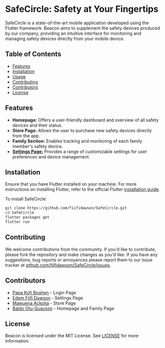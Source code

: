 # SafeCircle: Safety at Your Fingertips



SafeCircle is a state-of-the-art mobile application developed using the Flutter framework. Beacon aims to supplement the safety devices produced by our company, providing an intuitive interface for monitoring and managing safety devices directly from your mobile device.

## Table of Contents

- [Features](#features)
- [Installation](#installation)
- [Usage](#usage)
- [Contributing](#contributing)
- [Contributors](#contributors)
- [License](#license)

## Features

- **Homepage:** Offers a user-friendly dashboard and overview of all safety devices and their status.
- **Store Page:** Allows the user to purchase new safety devices directly from the app.
- **Family Section:** Enables tracking and monitoring of each family member's safety device.
- [**Settings Page:**](#settings-page) Provides a range of customizable settings for user preferences and device management.

## Installation

Ensure that you have Flutter installed on your machine. For more instructions on installing Flutter, refer to the official Flutter [installation guide](https://flutter.dev/docs/get-started/install).

To install SafeCircle:

```bash
git clone https://github.com/fiifidawson/SafeCircle.git
cd SafeCircle
flutter packages get
flutter run
```
## Contributing

We welcome contributions from the community. If you'd like to contribute, please fork the repository and make changes as you'd like. If you have any suggestions, bug reports or annoyances please report them to our issue tracker at [github.com/fiifidawson/SafeCircle/issues](https://github.com/fiifidawson/Beacon_Mobile_App/issues).

## Contributors

- [Papa Kofi Boahen](https://github.com/Boahen123) - Login Page
- [Edem Fiifi Dawson](https://github.com/fiifidawson) - Settings Page
- [Mawuena Ackotia](https://github.com/mawuena014) - Store Page
- [Baldo Otu-Quayson](https://github.com/GiorgioQuayson) - Homepage and Family Page

## License
Beacon is licensed under the MIT License. See [LICENSE](https://opensource.org/license/mit/) for more information.
